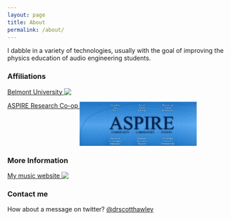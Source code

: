 ```yaml
---
layout: page
title: About
permalink: /about/
---
```


I dabble in a variety of technologies, usually with the goal of improving the physics education of audio engineering students.

### Affiliations

<a href="http://www.belmont.edu">Belmont University <img src="http://i.imgur.com/5OKrXVYs.png" height="100" align="top" style="vertical-align: top;"></a>

<a href="http://aspirecoop.github.io">ASPIRE Research Co-op <img src="https://github.com/aspirecoop/aspirecoop.github.io/blob/master/images/aspire_logo_lines.png?raw=true" height="100" align="top"  style="vertical-align: top;"></a>

### More Information

<a href="http://www.scotthawley.com">My music website
<img src="https://pbs.twimg.com/profile_images/829065329892405248/qBHq198d_400x400.jpg" height="100" align="top" style="vertical-align: top;"></a>

### Contact me
How about a message on twitter?  [@drscotthawley](http://www.twitter.com/drscotthawley)
